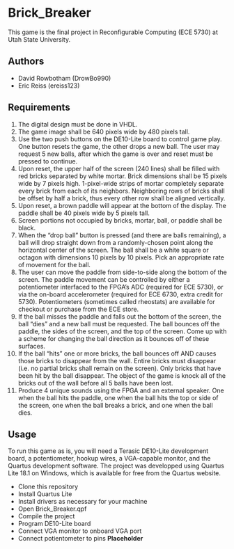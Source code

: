 # Brick_Breaker

This game is the final project in Reconfigurable Computing (ECE 5730) at Utah State University. 

## Authors
- David Rowbotham (DrowBo990)
- Eric Reiss (ereiss123)
## Requirements
1. The digital design must be done in VHDL.
2. The game image shall be 640 pixels wide by 480 pixels tall.
3. Use the two push buttons on the DE10-Lite board to control game play. One button resets the
game, the other drops a new ball. The user may request 5 new balls, after which the game is
over and reset must be pressed to continue.
4. Upon reset, the upper half of the screen (240 lines) shall be filled with red bricks separated by
white mortar. Brick dimensions shall be 15 pixels wide by 7 pixels high. 1-pixel-wide strips of
mortar completely separate every brick from each of its neighbors. Neighboring rows of bricks
shall be offset by half a brick, thus every other row shall be aligned vertically.
5. Upon reset, a brown paddle will appear at the bottom of the display. The paddle shall be 40
pixels wide by 5 pixels tall.
6. Screen portions not occupied by bricks, mortar, ball, or paddle shall be black.
7. When the “drop ball” button is pressed (and there are balls remaining), a ball will drop straight
down from a randomly-chosen point along the horizontal center of the screen. The ball shall be
a white square or octagon with dimensions 10 pixels by 10 pixels. Pick an appropriate rate of
movement for the ball.
8. The user can move the paddle from side-to-side along the bottom of the screen. The paddle
movement can be controlled by either a potentiometer interfaced to the FPGA’s ADC (required
for ECE 5730), or via the on-board accelerometer (required for ECE 6730, extra credit for 5730).
Potentiometers (sometimes called rheostats) are available for checkout or purchase from the
ECE store.
9. If the ball misses the paddle and falls out the bottom of the screen, the ball “dies” and a new
ball must be requested. The ball bounces off the paddle, the sides of the screen, and the top of
the screen. Come up with a scheme for changing the ball direction as it bounces off of these
surfaces.
10. If the ball “hits” one or more bricks, the ball bounces off AND causes those bricks to disappear
from the wall. Entire bricks must disappear (i.e. no partial bricks shall remain on the screen).
Only bricks that have been hit by the ball disappear. The object of the game is knock all of the
bricks out of the wall before all 5 balls have been lost.
11. Produce 4 unique sounds using the FPGA and an external speaker. One when the ball hits the
paddle, one when the ball hits the top or side of the screen, one when the ball breaks a brick,
and one when the ball dies.

## Usage
To run this game as is, you will need a Terasic DE10-Lite development board, a potentiometer, hookup wires, a VGA-capable monitor, and the Quartus development software. The project was developped using Quartus Lite 18.1 on Windows, which is available for free from the Quartus website. 
- Clone this repository
- Install Quartus Lite
- Install drivers as necessary for your machine
- Open Brick_Breaker.qpf
- Compile the project
- Program DE10-Lite board
- Connect VGA monitor to onboard VGA port
- Connect potientometer to pins **Placeholder**

